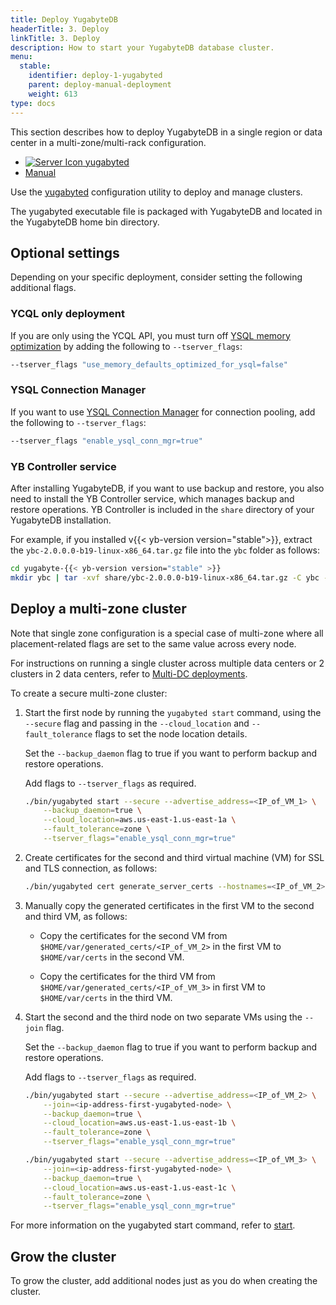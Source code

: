```yaml
---
title: Deploy YugabyteDB
headerTitle: 3. Deploy
linkTitle: 3. Deploy
description: How to start your YugabyteDB database cluster.
menu:
  stable:
    identifier: deploy-1-yugabyted
    parent: deploy-manual-deployment
    weight: 613
type: docs
---
```


This section describes how to deploy YugabyteDB in a single region or data center in a multi-zone/multi-rack configuration.

<ul class="nav nav-tabs-alt nav-tabs-yb">
  <li >
    <a href="../start-yugabyted/" class="nav-link active">
      <img src="/icons/database.svg" alt="Server Icon">
      yugabyted
    </a>
  </li>
  <li >
    <a href="../start-masters/" class="nav-link">
      <i class="icon-shell"></i>
      Manual
    </a>
  </li>
</ul>

Use the [yugabyted](../../../reference/configuration/yugabyted/) configuration utility to deploy and manage clusters.

The yugabyted executable file is packaged with YugabyteDB and located in the YugabyteDB home bin directory.

## Optional settings

Depending on your specific deployment, consider setting the following additional flags.

### YCQL only deployment

If you are only using the YCQL API, you must turn off [YSQL memory optimization](../../../reference/configuration/yb-tserver/#memory-division-flags) by adding the following to `--tserver_flags`:

```sh
--tserver_flags "use_memory_defaults_optimized_for_ysql=false"
```

### YSQL Connection Manager

If you want to use [YSQL Connection Manager](../../../explore/going-beyond-sql/connection-mgr-ysql/) for connection pooling, add the following to `--tserver_flags`:

```sh
--tserver_flags "enable_ysql_conn_mgr=true"
```

### YB Controller service

After installing YugabyteDB, if you want to use backup and restore, you also need to install the YB Controller service, which manages backup and restore operations. YB Controller is included in the `share` directory of your YugabyteDB installation.

For example, if you installed v{{< yb-version version="stable">}}, extract the `ybc-2.0.0.0-b19-linux-x86_64.tar.gz` file into the `ybc` folder as follows:

```sh
cd yugabyte-{{< yb-version version="stable" >}}
mkdir ybc | tar -xvf share/ybc-2.0.0.0-b19-linux-x86_64.tar.gz -C ybc --strip-components=1
```

## Deploy a multi-zone cluster

Note that single zone configuration is a special case of multi-zone where all placement-related flags are set to the same value across every node.

For instructions on running a single cluster across multiple data centers or 2 clusters in 2 data centers, refer to [Multi-DC deployments](../../../deploy/multi-dc/).

To create a secure multi-zone cluster:

1. Start the first node by running the `yugabyted start` command, using the `--secure` flag and passing in the `--cloud_location` and `--fault_tolerance` flags to set the node location details.

    Set the `--backup_daemon` flag to true if you want to perform backup and restore operations.

    Add flags to `--tserver_flags` as required.

    ```sh
    ./bin/yugabyted start --secure --advertise_address=<IP_of_VM_1> \
        --backup_daemon=true \
        --cloud_location=aws.us-east-1.us-east-1a \
        --fault_tolerance=zone \
        --tserver_flags="enable_ysql_conn_mgr=true"
    ```

1. Create certificates for the second and third virtual machine (VM) for SSL and TLS connection, as follows:

    ```sh
    ./bin/yugabyted cert generate_server_certs --hostnames=<IP_of_VM_2>,<IP_of_VM_3>
    ```

1. Manually copy the generated certificates in the first VM to the second and third VM, as follows:

    - Copy the certificates for the second VM from `$HOME/var/generated_certs/<IP_of_VM_2>` in the first VM to `$HOME/var/certs` in the second VM.

    - Copy the certificates for the third VM from `$HOME/var/generated_certs/<IP_of_VM_3>` in first VM to `$HOME/var/certs` in the third VM.

1. Start the second and the third node on two separate VMs using the `--join` flag.

    Set the `--backup_daemon` flag to true if you want to perform backup and restore operations.

    Add flags to `--tserver_flags` as required.

    ```sh
    ./bin/yugabyted start --secure --advertise_address=<IP_of_VM_2> \
        --join=<ip-address-first-yugabyted-node> \
        --backup_daemon=true \
        --cloud_location=aws.us-east-1.us-east-1b \
        --fault_tolerance=zone \
        --tserver_flags="enable_ysql_conn_mgr=true"
    ```

    ```sh
    ./bin/yugabyted start --secure --advertise_address=<IP_of_VM_3> \
        --join=<ip-address-first-yugabyted-node> \
        --backup_daemon=true \
        --cloud_location=aws.us-east-1.us-east-1c \
        --fault_tolerance=zone \
        --tserver_flags="enable_ysql_conn_mgr=true"
    ```

For more information on the yugabyted start command, refer to [start](../../../reference/configuration/yugabyted/#start).

## Grow the cluster

To grow the cluster, add additional nodes just as you do when creating the cluster.
